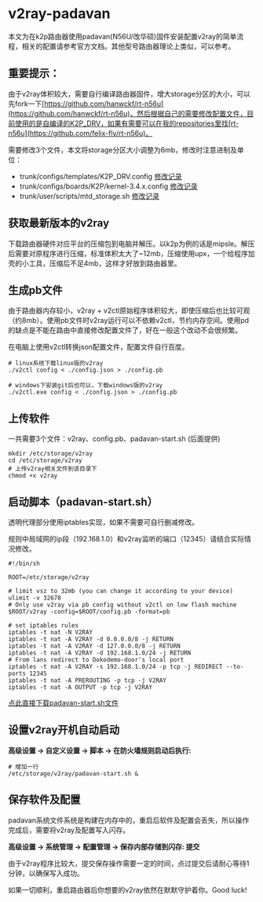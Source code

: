 # v2ray-padavan

本文为在k2p路由器使用padavan(N56U/改华硕)固件安装配置v2ray的简单流程，相关的配置请参考官方文档。其他型号路由器理论上类似，可以参考。

## 重要提示：

由于v2ray体积较大，需要自行编译路由器固件，增大storage分区的大小，可以先fork一下[https://github.com/hanwckf/rt-n56u](https://github.com/hanwckf/rt-n56u)，然后根据自己的需要修改配置文件，目前使用的是自编译的K2P_DRV，如果有需要可以在我的repositories里找[rt-n56u](https://github.com/felix-fly/rt-n56u)。

需要修改3个文件，本文将storage分区大小调整为6mb，修改时注意进制及单位：

* trunk/configs/templates/K2P_DRV.config [修改记录](https://github.com/felix-fly/rt-n56u/commit/cf50f6aca5b7ee3eaf4cbe634510692591b6d261)
* trunk/configs/boards/K2P/kernel-3.4.x.config [修改记录](https://github.com/felix-fly/rt-n56u/commit/d406d2113b93ac45c88436115d84422feb52e13d)
* trunk/user/scripts/mtd_storage.sh [修改记录](https://github.com/felix-fly/rt-n56u/commit/6fdc378d7866f421876827f252cc6ecb42cf42f3)

## 获取最新版本的v2ray

下载路由器硬件对应平台的压缩包到电脑并解压。以k2p为例的话是mipsle。解压后需要对原程序进行压缩，标准体积太大了~12mb，压缩使用upx，一个给程序加壳的小工具，压缩后不足4mb，这样才好放到路由器里。

## 生成pb文件

由于路由器内存较小，v2ray + v2ctl原始程序体积较大，即使压缩后也比较可观（约8mb）。使用pb文件时v2ray运行可以不依赖v2ctl，节约内存空间。使用pd的缺点是不能在路由中直接修改配置文件了，好在一般这个改动不会很频繁。

在电脑上使用v2ctl转换json配置文件，配置文件自行百度。

```
# linux系统下载linux版的v2ray
./v2ctl config < ./config.json > ./config.pb

# windows下安装git后也可以，下载windows版的v2ray
./v2ctl.exe config < ./config.json > ./config.pb
```

## 上传软件

一共需要3个文件：v2ray、config.pb、padavan-start.sh (后面提供)

```
mkdir /etc/storage/v2ray
cd /etc/storage/v2ray
# 上传v2ray相关文件到该目录下
chmod +x v2ray
```

## 启动脚本（padavan-start.sh）

透明代理部分使用iptables实现，如果不需要可自行删减修改。

规则中局域网的ip段（192.168.1.0）和v2ray监听的端口（12345）请结合实际情况修改。

```
#!/bin/sh

ROOT=/etc/storage/v2ray

# limit vsz to 32mb (you can change it according to your device)
ulimit -v 32678
# Only use v2ray via pb config without v2ctl on low flash machine
$ROOT/v2ray -config=$ROOT/config.pb -format=pb

# set iptables rules
iptables -t nat -N V2RAY
iptables -t nat -A V2RAY -d 0.0.0.0/8 -j RETURN
iptables -t nat -A V2RAY -d 127.0.0.0/8 -j RETURN
iptables -t nat -A V2RAY -d 192.168.1.0/24 -j RETURN
# From lans redirect to Dokodemo-door's local port
iptables -t nat -A V2RAY -s 192.168.1.0/24 -p tcp -j REDIRECT --to-ports 12345
iptables -t nat -A PREROUTING -p tcp -j V2RAY
iptables -t nat -A OUTPUT -p tcp -j V2RAY
```

[点此直接下载padavan-start.sh文件](./padavan-start.sh)

## 设置v2ray开机自动启动

**高级设置 -> 自定义设置 -> 脚本 -> 在防火墙规则启动后执行:**

```
# 增加一行
/etc/storage/v2ray/padavan-start.sh &
```

## 保存软件及配置

padavan系统文件系统是构建在内存中的，重启后软件及配置会丢失，所以操作完成后，需要将v2ray及配置写入闪存。

**高级设置 -> 系统管理 -> 配置管理 -> 保存内部存储到闪存: 提交**

由于v2ray程序比较大，提交保存操作需要一定的时间，点过提交后请耐心等待1分钟，以确保写入成功。

如果一切顺利，重启路由器后你想要的v2ray依然在默默守护着你。Good luck!
